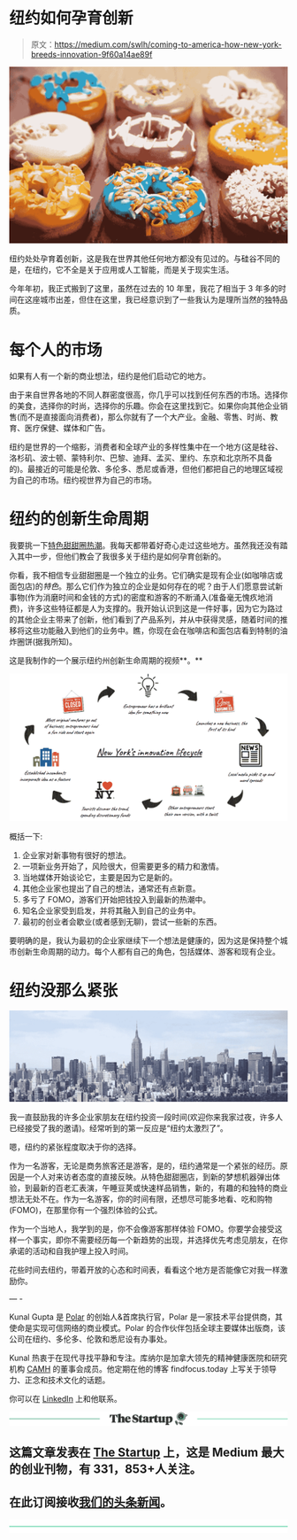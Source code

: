 # 纽约如何孕育创新

> 原文：<https://medium.com/swlh/coming-to-america-how-new-york-breeds-innovation-9f60a14ae89f>

![](img/eaff4f9f1af7fc6a661f53df9bb0fd0b.png)

纽约处处孕育着创新，这是我在世界其他任何地方都没有见过的。与硅谷不同的是，在纽约，它不全是关于应用或人工智能，而是关于现实生活。

今年年初，我正式搬到了这里，虽然在过去的 10 年里，我花了相当于 3 年多的时间在这座城市出差，但住在这里，我已经意识到了一些我认为是理所当然的独特品质。

# 每个人的市场

如果有人有一个新的商业想法，纽约是他们启动它的地方。

由于来自世界各地的不同人群密度很高，你几乎可以找到任何东西的市场。选择你的美食，选择你的时尚，选择你的乐趣。你会在这里找到它。如果你向其他企业销售(而不是直接面向消费者)，那么你就有了一个大产业。金融、零售、时尚、教育、医疗保健、媒体和广告。

纽约是世界的一个缩影，消费者和全球产业的多样性集中在一个地方(这是硅谷、洛杉矶、波士顿、蒙特利尔、巴黎、迪拜、孟买、里约、东京和北京所不具备的)。最接近的可能是伦敦、多伦多、悉尼或香港，但他们都把自己的地理区域视为自己的市场。纽约视世界为自己的市场。

# 纽约的创新生命周期

我要挑一下[特色甜甜圈热潮](https://www.thrillist.com/eat/new-york/the-best-donut-shops-in-nyc)。我每天都带着好奇心走过这些地方。虽然我还没有踏入其中一步，但他们教会了我很多关于纽约是如何孕育创新的。

你看，我不相信专业甜甜圈是一个独立的业务。它们确实是现有企业(如咖啡店或面包店)的*特色*。那么它们作为独立的企业是如何存在的呢？由于人们愿意尝试新事物(作为消磨时间和金钱的方式)的密度和游客的不断涌入(准备毫无愧疚地消费)，许多这些特征都是人为支撑的。我开始认识到这是一件好事，因为它为路过的其他企业主带来了创新，他们看到了产品系列，并从中获得灵感，随着时间的推移将这些功能融入到他们的业务中。瞧，你现在会在咖啡店和面包店看到特制的油炸圈饼(据我所知)。

这是我制作的一个展示纽约州创新生命周期的视频**。**

![](img/afc1a69fb29343abf65eda19a369e5d9.png)

概括一下:

1.  企业家对新事物有很好的想法。
2.  一项新业务开始了，风险很大，但需要更多的精力和激情。
3.  当地媒体开始谈论它，主要是因为它是新的。
4.  其他企业家也提出了自己的想法，通常还有点新意。
5.  多亏了 FOMO，游客们开始把钱投入到最新的热潮中。
6.  知名企业家受到启发，并将其融入到自己的业务中。
7.  最初的创业者会歇业(或者感到无聊)，尝试一些新的东西。

要明确的是，我认为最初的企业家继续下一个想法是健康的，因为这是保持整个城市创新生命周期的动力。每个人都有自己的角色，包括媒体、游客和现有企业。

# 纽约没那么紧张

![](img/a42ea4d565e6ce9fda7538f6e863b1f8.png)

我一直鼓励我的许多企业家朋友在纽约投资一段时间(欢迎你来我家过夜，许多人已经接受了我的邀请)。经常听到的第一反应是“纽约太激烈了”。

嗯，纽约的紧张程度取决于你的选择。

作为一名游客，无论是商务旅客还是游客，是的，纽约通常是一个紧张的经历。原因是一个人对来访者态度的直接反映。从特色甜甜圈店，到新的梦想机器弹出体验，到最新的百老汇表演，午睡豆荚或快速样品销售，新的，有趣的和独特的商业想法无处不在。作为一名游客，你的时间有限，还想尽可能多地看、吃和购物(FOMO)，在那里你有一个强烈体验的公式。

作为一个当地人，我学到的是，你不会像游客那样体验 FOMO。你要学会接受这样一个事实，即你不需要经历每一个新趋势的出现，并选择优先考虑见朋友，在你承诺的活动和自我护理上投入时间。

花些时间去纽约，带着开放的心态和时间表，看看这个地方是否能像它对我一样激励你。

— -

Kunal Gupta 是 [Polar](http://www.polar.me) 的创始人&首席执行官，Polar 是一家技术平台提供商，其使命是实现可信网络的商业模式。Polar 的合作伙伴包括全球主要媒体出版商，该公司在纽约、多伦多、伦敦和悉尼设有办事处。

Kunal 热衷于在现代寻找平静和专注。库纳尔是加拿大领先的精神健康医院和研究机构 [CAMH](http://www.camh.ca) 的董事会成员。他定期在他的博客 findfocus.today 上写关于领导力、正念和技术文化的话题。

你可以在 [LinkedIn](https://www.linkedin.com/in/kunalfindfocus/) 上和他联系。

[![](img/308a8d84fb9b2fab43d66c117fcc4bb4.png)](https://medium.com/swlh)

## 这篇文章发表在 [The Startup](https://medium.com/swlh) 上，这是 Medium 最大的创业刊物，有 331，853+人关注。

## 在此订阅接收[我们的头条新闻](http://growthsupply.com/the-startup-newsletter/)。

[![](img/b0164736ea17a63403e660de5dedf91a.png)](https://medium.com/swlh)